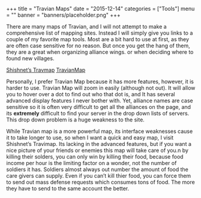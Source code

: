 +++
title = "Travian Maps"
date = "2015-12-14"
categories = ["Tools"]
menu = ""
banner = "banners/placeholder.png"
+++

There are many maps of Travian, and I will not attempt to make a comprehensive list of mapping sites. Instead I will simply give you links to a couple of my favorite map tools. Most are a bit hard to use at first, as they are often case sensitive for no reason. But once you get the hang of them, they are a great when organizing alliance wings. or when deciding where to found new villages.

[Shishnet’s Travmap](http://travmap.shishnet.org/)
[TravianMap](http://www.travianmap.nl/)

Personally, I prefer Travian Map because it has more features, however, it is harder to use. Travian Map will zoom in easily (although not out). It will allow you to hover over a dot to find out who that dot is, and It has several advanced display features I never bother with. Yet, alliance names are case sensitive so it is often very difficult to get all the alliances on the page, and its **extremely** difficult to find your server in the drop down lists of servers. This drop down problem is a huge weakness to the site.

While Travian map is a more powerful map, its interface weaknesses cause it to take longer to use, so when I want a quick and easy map, I visit Shishnet’s Travimap. Its lacking in the advanced features, but if you want a nice picture of your friends or enemies this map will take care of you.n by killing their solders, you can only win by killing their food, because food income per hour is the limiting factor on a wonder, not the number of soldiers it has. Soldiers almost always out number the amount of food the care givers can supply. Even if you can’t kill thier food, you can force them to send out mass defense requests which consumes tons of food. The more they have to send to the same account the better.
